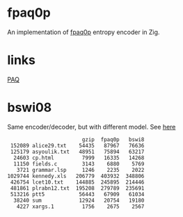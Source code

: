 # fpaq0p
An implementation of [fpaq0p](http://nishi.dreamhosters.com/u/fpaq0p.cpp) entropy encoder in Zig.

# links
[PAQ](http://mattmahoney.net/dc/)

# bswi08

Same encoder/decoder, but with different model.
See [here](https://encode.su/threads/4008-A-model-for-fpaq0p-like-compressor)

```
                        gzip  fpaq0p   bswi8
 152089 alice29.txt    54435   87967   76636
 125179 asyoulik.txt   48951   75894   63217
  24603 cp.html         7999   16335   14268
  11150 fields.c        3143    6880    5769
   3721 grammar.lsp     1246    2235    2022
1029744 kennedy.xls   206779  403932  348806
 426754 lcet10.txt    144885  245895  214446
 481861 plrabn12.txt  195208  279789  235691
 513216 ptt5           56443   67909   61034
  38240 sum            12924   20754   19180
   4227 xargs.1         1756    2675    2567
```
